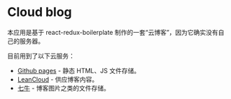 # Cloud blog

本应用是基于 react-redux-boilerplate 制作的一套“云博客”，因为它确实没有自己的服务器。

目前用到了以下云服务：

* [Github pages](https://pages.github.com) - 静态 HTML、JS 文件存储。
* [LeanCloud](https://leancloud.cn/) - 供应博客内容。
* [七牛](http://www.qiniu.com) - 博客图片之类的文件存储。
